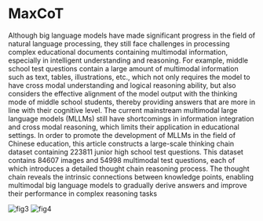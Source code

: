 # MaxCoT

Although big language models have made significant progress in the field of natural language processing, they still face challenges in processing complex educational documents containing multimodal information, especially in intelligent understanding and reasoning. For example, middle school test questions contain a large amount of multimodal information such as text, tables, illustrations, etc., which not only requires the model to have cross modal understanding and logical reasoning ability, but also considers the effective alignment of the model output with the thinking mode of middle school students, thereby providing answers that are more in line with their cognitive level. The current mainstream multimodal large language models (MLLMs) still have shortcomings in information integration and cross modal reasoning, which limits their application in educational settings. In order to promote the development of MLLMs in the field of Chinese education, this article constructs a large-scale thinking chain dataset containing 223811 junior high school test questions. This dataset contains 84607 images and 54998 multimodal test questions, each of which introduces a detailed thought chain reasoning process. The thought chain reveals the intrinsic connections between knowledge points, enabling multimodal big language models to gradually derive answers and improve their performance in complex reasoning tasks

![fig3](https://github.com/user-attachments/assets/7c917483-666b-4f3f-a117-71e610acfce0)
![fig4](https://github.com/user-attachments/assets/d5d7c757-003e-48a5-86c4-8dba7554188e)
